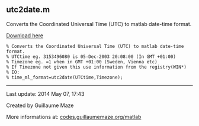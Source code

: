 ## utc2date.m ##
Converts the Coordinated Universal Time (UTC) to matlab date-time format.

[Download here](http://guillaumemaze.googlecode.com/svn/trunk/matlab/codes/mcentral/utc2date.m)

```
% Converts the Coordinated Universal Time (UTC) to matlab date-time format.
% UTCtime eg. 3153496080 is 05-Dec-2003 20:08:00 (In GMT +01:00)
% Timezone eg. =1 when in GMT +01:00 (Sweden, Vienna etc)
% If Timezone not given this use information from the registry(WIN*)
% IO:
% time_ml_format=utc2date(UTCtime,Timezone);
```

---

Last update: 2014 May 07, 17:43

Created by Guillaume Maze

More informations at: [codes.guillaumemaze.org/matlab](http://codes.guillaumemaze.org/matlab)